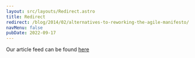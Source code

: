 ```yaml
---
layout: src/layouts/Redirect.astro
title: Redirect
redirect: /blog/2014/02/alternatives-to-reworking-the-agile-manifesto/
navMenu: false
pubDate: 2022-09-17
---
```

<div>
Our article feed can be found <a href="/blog/2014/02/alternatives-to-reworking-the-agile-manifesto/">here</a>
</div>
